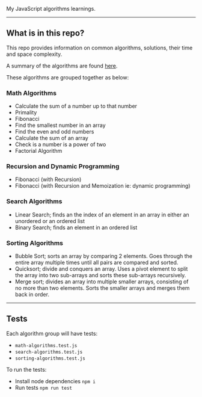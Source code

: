 My JavaScript algorithms learnings.

---
## What is in this repo?

This repo provides information on common algorithms, solutions, their time and space complexity.

A summary of the algorithms are found [here](summary.md).

These algorithms are grouped together as below:

### Math Algorithms
- Calculate the sum of a number up to that number
- Primality
- Fibonacci
- Find the smallest number in an array
- Find the even and odd numbers
- Calculate the sum of an array
- Check is a number is a power of two
- Factorial Algorithm

### Recursion and Dynamic Programming
- Fibonacci (with Recursion)
- Fibonacci (with Recursion and Memoization ie: dynamic programming)

### Search Algorithms
- Linear Search; finds an the index of an element in an array in either an unordered or an ordered list
- Binary Search; finds an element in an ordered list

### Sorting Algorithms
- Bubble Sort; sorts an array by comparing 2 elements. Goes through the entire array multiple times until all pairs are compared and sorted.
- Quicksort; divide and conquers an array. Uses a pivot element to split the array into two sub-arrays and sorts these sub-arrays recursively.
- Merge sort; divides an array into multiple smaller arrays, consisting of no more than two elements. Sorts the smaller arrays and merges them back in order.

---
## Tests
Each algorithm group will have tests:
- `math-algorithms.test.js`
- `search-algorithms.test.js`
- `sorting-algorithms.test.js`

To run the tests:
- Install node dependencies `npm i`
- Run tests `npm run test`

